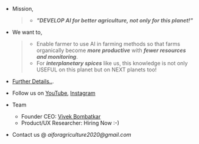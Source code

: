 


- Mission,   
  > - ***"DEVELOP AI for better agriculture, not only for this planet!"***   

- We want to, 
  > - Enable farmer to use AI in farming methods so that farms organically become ***more productive*** with ***fewer resources and monitoring***. 
  > - For ***interplanetary spices*** like us, this knowledge is not only USEFUL on this planet but on NEXT planets too!


- [Further Details..](./ai_for_agriculture.md).

- Follow us on [YouTube](https://www.youtube.com/playlist?list=PLajIi55-KLYcZlos3vRQ9Omi4RynH780h), [Instagram](https://www.instagram.com/ai_for_agriculture/)

- Team   
  - Founder CEO: [Vivek Bombatkar](https://www.linkedin.com/today/author/vivek-bombatkar) 
  - Product/UX Researcher: Hiring Now :-)

- Contact us @ _aiforagriculture2020@gmail.com_  
